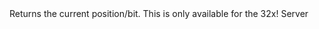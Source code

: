 <function name="GetCurrentBit" parent="bf_read" type="classfunc">
	<description>
		Returns the current position/bit.
		<note>
			This is only available for the 32x!
		</note>
		<added version="0.4"></added>
	</description>
	<realm>Server</realm>
	<rets>
		<ret name="bit" type="number"></ret>
	</rets>
</function>